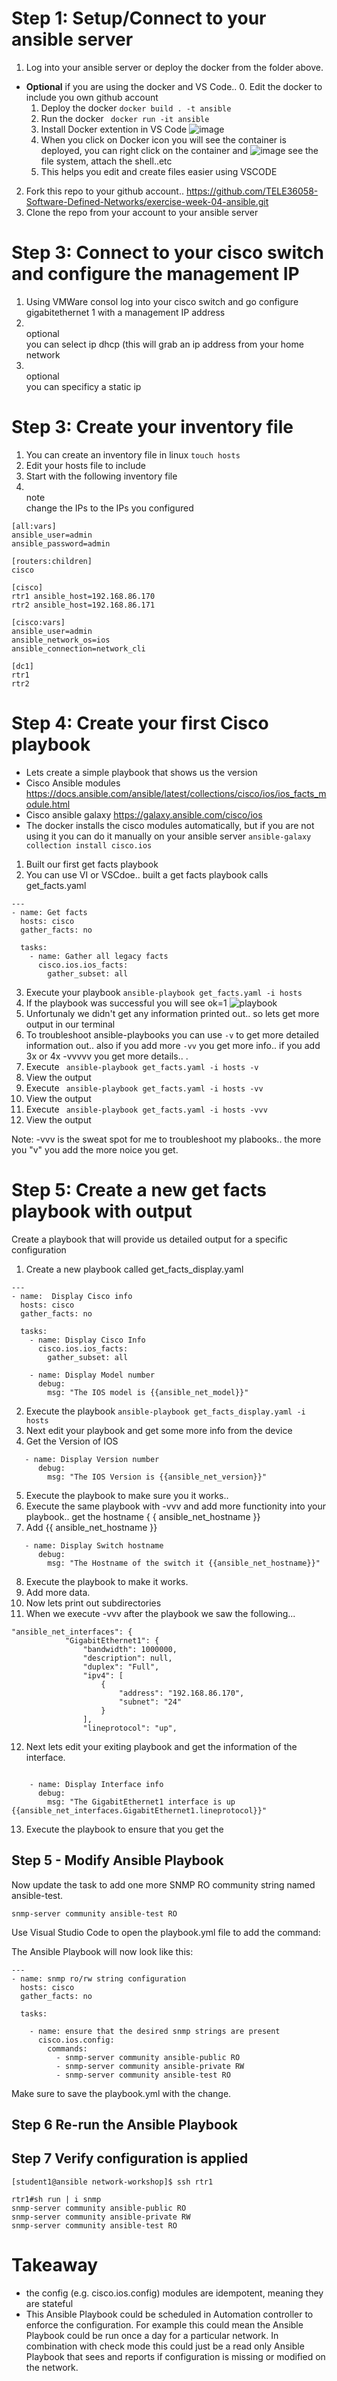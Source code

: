 # Step 1: Setup/Connect to your ansible server
1. Log into your ansible server or deploy the docker from the folder above. 
* <b>Optional</b> if you are using the docker and VS Code.. 
  0. Edit the docker to include you own github account
  1. Deploy the docker ``` docker build . -t ansible ```
  2. Run the docker ``` docker run -it ansible``` 
  3. Install Docker extention in VS Code ![image](vscode1.png)
  4. When you click on Docker icon you will see the container is deployed, you can right click on the container and ![image](vscode2.png) see the file system, attach the shell..etc
  5. This helps you edit and create files easier using VSCODE

2. Fork this repo to your github account.. https://github.com/TELE36058-Software-Defined-Networks/exercise-week-04-ansible.git 
3. Clone the repo from your account to your ansible server


# Step 3: Connect to your cisco switch and configure the management IP
1. Using VMWare consol log into your cisco switch and go configure gigabitethernet 1 with a management IP address
2. <br> optional </br> you can select ip dhcp (this will grab an ip address from your home network
3. <br> optional </br> you can specificy a static ip

# Step 3: Create your inventory file 
1. You can create an inventory file in linux ``` touch hosts ```
2. Edit your hosts file to include 
3. Start with the following inventory file
4. <br>note</br> change the IPs to the IPs you configured

```
[all:vars]
ansible_user=admin
ansible_password=admin

[routers:children]
cisco

[cisco]
rtr1 ansible_host=192.168.86.170
rtr2 ansible_host=192.168.86.171

[cisco:vars]
ansible_user=admin
ansible_network_os=ios
ansible_connection=network_cli

[dc1]
rtr1
rtr2
```

# Step 4: Create your first Cisco playbook
* Lets create a simple playbook that shows us the version
* Cisco Ansible modules https://docs.ansible.com/ansible/latest/collections/cisco/ios/ios_facts_module.html 
* Cisco ansible galaxy https://galaxy.ansible.com/cisco/ios 
* The docker installs the cisco modules automatically, but if you are not using it you can do it manually on your ansible server ``` ansible-galaxy collection install cisco.ios ```

1. Built our first get facts playbook
2. You can use VI or VSCdoe.. built a get facts playbook calls get_facts.yaml


```
---
- name: Get facts 
  hosts: cisco
  gather_facts: no

  tasks:
    - name: Gather all legacy facts
      cisco.ios.ios_facts:
        gather_subset: all
```

3. Execute your playbook  ``` ansible-playbook get_facts.yaml -i hosts ```
4. If the playbook was successful you will see ok=1 ![playbook](playbook1.png)
5. Unfortunaly we didn't get any information printed out.. so lets get more output in our terminal
6. To troubleshoot ansible-playbooks you can use ``` -v ``` to get more detailed information out.. also if you add more ``` -vv ``` you get more info.. if you add 3x or 4x -vvvvv you get more details.. . 
7. Execute  ``` ansible-playbook get_facts.yaml -i hosts -v```
8. View the output
9. Execute  ``` ansible-playbook get_facts.yaml -i hosts -vv```
10. View the output
11. Execute  ``` ansible-playbook get_facts.yaml -i hosts -vvv```
12. View the output

Note: -vvv is the sweat spot for me to troubleshoot my plabooks.. the more you "v" you add the more noice you get.


# Step 5: Create a new get facts playbook with output
Create a playbook that will provide us detailed output for a specific configuration

1. Create a new playbook called get_facts_display.yaml 

```
---
- name:  Display Cisco info
  hosts: cisco
  gather_facts: no

  tasks:
    - name: Display Cisco Info
      cisco.ios.ios_facts:
        gather_subset: all

    - name: Display Model number 
      debug:
        msg: "The IOS model is {{ansible_net_model}}"

```

2. Execute the playbook  ``` ansible-playbook get_facts_display.yaml -i hosts  ```
3. Next edit your playbook and get some more info from the device
4. Get the Version of IOS

```
   - name: Display Version number 
      debug:
        msg: "The IOS Version is {{ansible_net_version}}"
```
5. Execute the playbook to make sure you it works..
6. Execute the same playbook with -vvv and add more functionity into your playbook.. get the hostname { { ansible_net_hostname }}
7. Add {{ ansible_net_hostname }}

```
   - name: Display Switch hostname
      debug:
        msg: "The Hostname of the switch it {{ansible_net_hostname}}"
```

8. Execute the playbook to make it works.
9. Add more data.
10. Now lets print out subdirectories
11. When we execute -vvv after the playbook we saw the following... 

```
"ansible_net_interfaces": {
            "GigabitEthernet1": {
                "bandwidth": 1000000,
                "description": null,
                "duplex": "Full",
                "ipv4": [
                    {
                        "address": "192.168.86.170",
                        "subnet": "24"
                    }
                ],
                "lineprotocol": "up",
```

12. Next lets edit your exiting playbook and get the information of the interface.

```

    - name: Display Interface info
      debug:
        msg: "The GigabitEthernet1 interface is up {{ansible_net_interfaces.GigabitEthernet1.lineprotocol}}"
```


13. Execute the playbook to ensure that you get the

## Step 5 - Modify Ansible Playbook
Now update the task to add one more SNMP RO community string named ansible-test.

```
snmp-server community ansible-test RO
```

Use Visual Studio Code to open the playbook.yml file to add the command:

The Ansible Playbook will now look like this:

```
---
- name: snmp ro/rw string configuration
  hosts: cisco
  gather_facts: no

  tasks:

    - name: ensure that the desired snmp strings are present
      cisco.ios.config:
        commands:
          - snmp-server community ansible-public RO
          - snmp-server community ansible-private RW
          - snmp-server community ansible-test RO
```

Make sure to save the playbook.yml with the change.


## Step 6 Re-run the Ansible Playbook

## Step 7 Verify configuration is applied

```
[student1@ansible network-workshop]$ ssh rtr1

rtr1#sh run | i snmp
snmp-server community ansible-public RO
snmp-server community ansible-private RW
snmp-server community ansible-test RO
```

# Takeaway
* the config (e.g. cisco.ios.config) modules are idempotent, meaning they are stateful
* This Ansible Playbook could be scheduled in Automation controller to enforce the configuration. For example this could mean the Ansible Playbook could be run once a day for a particular network. In combination with check mode this could just be a read only Ansible Playbook that sees and reports if configuration is missing or modified on the network.

